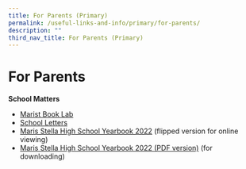 ```yaml
---
title: For Parents (Primary)
permalink: /useful-links-and-info/primary/for-parents/
description: ""
third_nav_title: For Parents (Primary)
---
```

# For Parents

**School Matters**


*   [Marist Book Lab](/useful-links-and-info/primary/for-parents/marist-book-lab/)
*   [School Letters](/useful-links-and-info/primary/for-parents/school-letters/)
*   [Maris Stella High School Yearbook 2022](https://online.fliphtml5.com/obrr/bzwk/) (flipped version for online viewing)
*   [Maris Stella High School Yearbook 2022 (PDF version)](https://drive.google.com/drive/folders/126p-CHw2Rki16iGKNCHDR4VSXLDrhjAo) (for downloading)